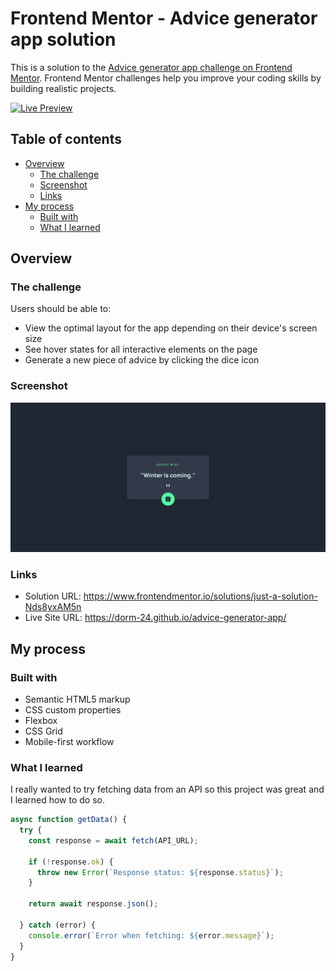 # Frontend Mentor - Advice generator app solution

This is a solution to the [Advice generator app challenge on Frontend Mentor](https://www.frontendmentor.io/challenges/advice-generator-app-QdUG-13db). Frontend Mentor challenges help you improve your coding skills by building realistic projects.

[![Live Preview](https://img.shields.io/badge/Live%20Preview-Visit%20Site-blue?style=for-the-badge&logo=google-chrome&logoColor=white)](https://dorm-24.github.io/advice-generator-app/)

## Table of contents

- [Overview](#overview)
  - [The challenge](#the-challenge)
  - [Screenshot](#screenshot)
  - [Links](#links)
- [My process](#my-process)
  - [Built with](#built-with)
  - [What I learned](#what-i-learned)


## Overview

### The challenge

Users should be able to:

- View the optimal layout for the app depending on their device's screen size
- See hover states for all interactive elements on the page
- Generate a new piece of advice by clicking the dice icon

### Screenshot

![](./design/screenshot/screenshot.png)

### Links

- Solution URL: https://www.frontendmentor.io/solutions/just-a-solution-Nds8yxAM5n
- Live Site URL: https://dorm-24.github.io/advice-generator-app/

## My process

### Built with

- Semantic HTML5 markup
- CSS custom properties
- Flexbox
- CSS Grid
- Mobile-first workflow

### What I learned

I really wanted to try fetching data from an API so this project was great and I learned how to do so.

```js
async function getData() {
  try {
    const response = await fetch(API_URL);

    if (!response.ok) {
      throw new Error(`Response status: ${response.status}`);
    }

    return await response.json();

  } catch (error) {
    console.error(`Error when fetching: ${error.message}`);
  }
}
```
